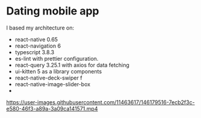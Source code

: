 # Dating mobile app

I based my architecture on:

- react-native 0.65 
- react-navigation 6 
- typescript 3.8.3 
- es-lint with prettier configuration.
- react-query 3.25.1 with axios for data fetching 
- ui-kitten 5 as a library components 
- react-native-deck-swiper f
- react-native-image-slider-box 
- 

https://user-images.githubusercontent.com/11463617/146179516-7ecb2f3c-e580-46f3-a89a-3a09ca141571.mp4

